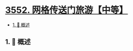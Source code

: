 # [3552. 网格传送门旅游【中等】](https://github.com/Tdahuyou/TNotes.leetcode/tree/main/notes/3552.%20%E7%BD%91%E6%A0%BC%E4%BC%A0%E9%80%81%E9%97%A8%E6%97%85%E6%B8%B8%E3%80%90%E4%B8%AD%E7%AD%89%E3%80%91)

<!-- region:toc -->

- [1. 📝 概述](#1--概述)

<!-- endregion:toc -->

## 1. 📝 概述
